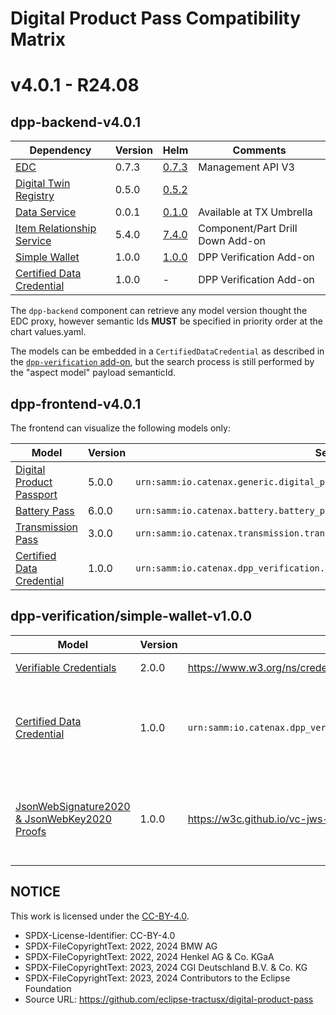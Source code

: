 <!--
#######################################################################

Tractus-X - Digital Product Pass Application 

Copyright (c) 2022, 2024 BMW AG
Copyright (c) 2022, 2024 Henkel AG & Co. KGaA
Copyright (c) 2023, 2024 CGI Deutschland B.V. & Co. KG
Copyright (c) 2023, 2024 Contributors to the Eclipse Foundation

See the NOTICE file(s) distributed with this work for additional
information regarding copyright ownership.

This work is made available under the terms of the
Creative Commons Attribution 4.0 International (CC-BY-4.0) license,
which is available at
https://creativecommons.org/licenses/by/4.0/legalcode.

SPDX-License-Identifier: CC-BY-4.0

#######################################################################
-->

# Digital Product Pass Compatibility Matrix

# v4.0.1 - R24.08

## dpp-backend-v4.0.1

| Dependency                                                                                                                               | Version                      | Helm  | Comments        |
|------------------------------------------------------------------------------------------------------------------------------------------|------------------------------|-------|-----------------|
| [EDC](https://github.com/eclipse-tractusx/tractusx-edc)                                                                                                                                      | 0.7.3                        | [0.7.3](https://github.com/eclipse-tractusx/tractusx-edc/releases/tag/0.7.3) | Management API V3                |
| [Digital Twin Registry](https://github.com/eclipse-tractusx/sldt-digital-twin-registry)                                                                                                                    | 0.5.0                        | [0.5.2](https://github.com/eclipse-tractusx/sldt-digital-twin-registry/releases/tag/digital-twin-registry-0.5.2) |                 |
| [Data Service](https://github.com/eclipse-tractusx/tractus-x-umbrella/tree/main/simple-data-backend)                                                                                                                             | 0.0.1 |                                  [0.1.0](https://github.com/eclipse-tractusx/tractus-x-umbrella/blob/main/charts/simple-data-backend/Chart.yaml) | Available at TX Umbrella |
| [Item Relationship Service](https://github.com/eclipse-tractusx/item-relationship-service) | 5.4.0 | [7.4.0](https://github.com/eclipse-tractusx/item-relationship-service/releases/tag/item-relationship-service-7.4.0) | Component/Part Drill Down Add-on |
| [Simple Wallet](https://github.com/eclipse-tractusx/digital-product-pass/tree/main/dpp-verification/simple-wallet) | 1.0.0 | [1.0.0](https://github.com/eclipse-tractusx/digital-product-pass/blob/main/dpp-verification/charts/simple-wallet/Chart.yaml) | DPP Verification Add-on |
| [Certified Data Credential](https://github.com/eclipse-tractusx/digital-product-pass/tree/main/dpp-verification/semantics/io.catenax.dpp_verification.cdc/) | 1.0.0 | - | DPP Verification Add-on |

The `dpp-backend` component can retrieve any model version thought the EDC proxy, however semantic Ids **MUST** be specified in priority order at the chart values.yaml.

The models can be embedded in a `CertifiedDataCredential` as described in the [`dpp-verification` add-on](./dpp-verification/), but the search process is still performed by the "aspect model" payload semanticId.

## dpp-frontend-v4.0.1

The frontend can visualize the following models only:

| Model | Version | SemanticId | Comments |
| -- | -- | -- | -- |
| [Digital Product Passport](https://github.com/eclipse-tractusx/sldt-semantic-models/tree/main/io.catenax.generic.digital_product_passport) | 5.0.0 | `urn:samm:io.catenax.generic.digital_product_passport:5.0.0#DigitalProductPassport` | |
| [Battery Pass](https://github.com/eclipse-tractusx/sldt-semantic-models/tree/main/io.catenax.battery.battery_pass) | 6.0.0 | `urn:samm:io.catenax.battery.battery_pass:6.0.0#BatteryPass` | |
| [Transmission Pass](https://github.com/eclipse-tractusx/sldt-semantic-models/tree/main/io.catenax.transmission.transmission_pass) | 3.0.0 | `urn:samm:io.catenax.transmission.transmission_pass:3.0.0#TransmissionPass` | |
| [Certified Data Credential](https://github.com/eclipse-tractusx/digital-product-pass/tree/main/dpp-verification/semantics/io.catenax.dpp_verification.cdc/) | 1.0.0 | `urn:samm:io.catenax.dpp_verification.cdc:1.0.0#CertifiedDataCredential`| DPP Verification Add-on |

## dpp-verification/simple-wallet-v1.0.0

| Model | Version | SemanticId | Comments |
| -- | -- | -- | -- |
| [Verifiable Credentials](https://www.w3.org/TR/vc-data-model-2.0/) | 2.0.0 | https://www.w3.org/ns/credentials/v2 | W3C Data Model |
| [Certified Data Credential](https://github.com/eclipse-tractusx/digital-product-pass/tree/main/dpp-verification/semantics/io.catenax.dpp_verification.cdc/) | 1.0.0 | `urn:samm:io.catenax.dpp_verification.cdc:1.0.0#CertifiedDataCredential`| DPP Verification Add-on with Catena-X semantic Models |
| [JsonWebSignature2020 & JsonWebKey2020 Proofs](https://www.w3.org/TR/vc-jws-2020/) | 1.0.0 | https://w3c.github.io/vc-jws-2020/contexts/v1/ | DPP Verification Signature & Keys types, used by Gaia-X |

## NOTICE

This work is licensed under the [CC-BY-4.0](https://creativecommons.org/licenses/by/4.0/legalcode).

- SPDX-License-Identifier: CC-BY-4.0
- SPDX-FileCopyrightText: 2022, 2024 BMW AG
- SPDX-FileCopyrightText: 2022, 2024 Henkel AG & Co. KGaA
- SPDX-FileCopyrightText: 2023, 2024 CGI Deutschland B.V. & Co. KG
- SPDX-FileCopyrightText: 2023, 2024 Contributors to the Eclipse Foundation
- Source URL: https://github.com/eclipse-tractusx/digital-product-pass
